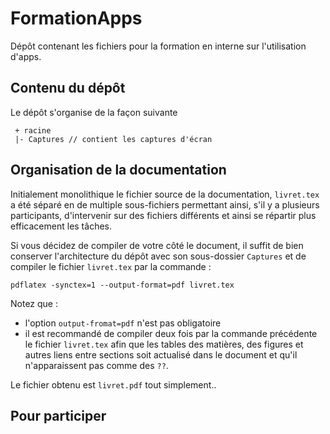# FormationApps

Dépôt contenant les fichiers pour la formation en interne sur l'utilisation d'apps.

## Contenu du dépôt

Le dépôt s'organise de la façon suivante
```
 + racine
 |- Captures // contient les captures d'écran
```

## Organisation de la documentation

Initialement monolithique le fichier source de la documentation, 
`livret.tex` a été séparé en de multiple sous-fichiers permettant ainsi, 
s'il y a plusieurs participants, d'intervenir sur des fichiers différents et 
ainsi se répartir plus efficacement les tâches.

Si vous décidez de compiler de votre côté le document, il suffit de bien 
conserver l'architecture du dépôt avec son sous-dossier `Captures` et de compiler le fichier `livret.tex` par la commande :

    pdflatex -synctex=1 --output-format=pdf livret.tex

Notez que :

* l'option `output-fromat=pdf` n'est pas obligatoire
* il est recommandé de compiler deux fois par la commande précédente le fichier `livret.tex` afin que les tables des matières, des figures et autres liens entre sections soit actualisé dans le document et qu'il n'apparaissent pas comme des `??`.

Le fichier obtenu est `livret.pdf` tout simplement..

## Pour participer